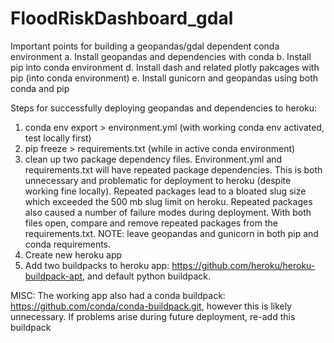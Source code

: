 # FloodRiskDashboard_gdal

Important points for building a geopandas/gdal dependent conda environment
a. Install geopandas and dependencies with conda
b. Install pip into conda environment
d. Install dash and related plotly pakcages with pip (into conda environment)
e. Install gunicorn and geopandas using both conda and pip

Steps for successfully deploying geopandas and dependencies to heroku:
1. conda env export > environment.yml (with working conda env activated, test locally first)
2. pip freeze > requirements.txt (while in active conda environment)
3. clean up two package dependency files.  Environment.yml and requirements.txt will have repeated package dependencies.  This is 
 both unnecessary and problematic for deployment to heroku (despite working fine locally).  Repeated packages lead to a bloated slug size which exceeded the 500 mb slug limit on heroku.  Repeated packages also caused a number of failure modes during deployment. With both files open, compare and remove repeated packages from the requirements.txt.  NOTE: leave geopandas and gunicorn in both pip and conda requirements.
 4. Create new heroku app
 5. Add two buildpacks to heroku app: https://github.com/heroku/heroku-buildpack-apt, and default python buildpack.  
 
 MISC: The working app also had a conda buildpack: https://github.com/conda/conda-buildpack.git, however this is likely unnecessary.  If problems arise during future deployment, re-add this buildpack
